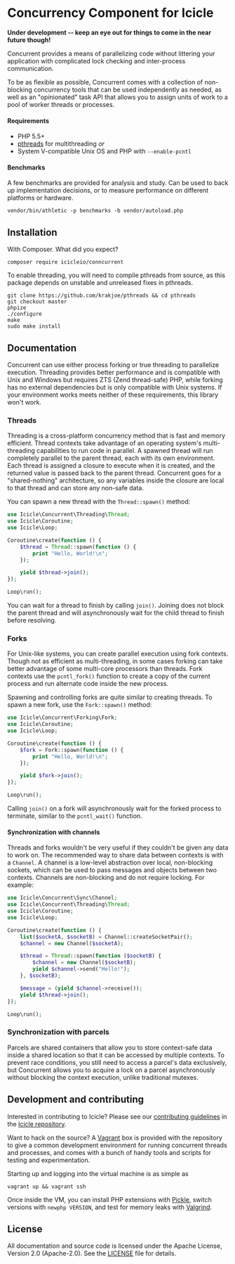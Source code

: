 # Concurrency Component for Icicle
**Under development -- keep an eye out for things to come in the near future though!**

Concurrent provides a means of parallelizing code without littering your application with complicated lock checking and inter-process communication.

To be as flexible as possible, Concurrent comes with a collection of non-blocking concurrency tools that can be used independently as needed, as well as an "opinionated" task API that allows you to assign units of work to a pool of worker threads or processes.

#### Requirements
- PHP 5.5+
- [pthreads](http://pthreads.org) for multithreading *or*
- System V-compatible Unix OS and PHP with `--enable-pcntl`

#### Benchmarks
A few benchmarks are provided for analysis and study. Can be used to back up implementation decisions, or to measure performance on different platforms or hardware.

    vendor/bin/athletic -p benchmarks -b vendor/autoload.php

## Installation
With Composer. What did you expect?

    composer require icicleio/conncurrent

To enable threading, you will need to compile pthreads from source, as this package depends on unstable and unreleased fixes in pthreads.

    git clone https://github.com/krakjoe/pthreads && cd pthreads
    git checkout master
    phpize
    ./configure
    make
    sudo make install

## Documentation
Concurrent can use either process forking or true threading to parallelize execution. Threading provides better performance and is compatible with Unix and Windows but requires ZTS (Zend thread-safe) PHP, while forking has no external dependencies but is only compatible with Unix systems. If your environment works meets neither of these requirements, this library won't work.

### Threads
Threading is a cross-platform concurrency method that is fast and memory efficient. Thread contexts take advantage of an operating system's multi-threading capabilities to run code in parallel. A spawned thread will run completely parallel to the parent thread, each with its own environment. Each thread is assigned a closure to execute when it is created, and the returned value is passed back to the parent thread. Concurrent goes for a "shared-nothing" architecture, so any variables inside the closure are local to that thread and can store any non-safe data.

You can spawn a new thread with the `Thread::spawn()` method:

```php
use Icicle\Concurrent\Threading\Thread;
use Icicle\Coroutine;
use Icicle\Loop;

Coroutine\create(function () {
    $thread = Thread::spawn(function () {
        print "Hello, World!\n";
    });

    yield $thread->join();
});

Loop\run();
```

You can wait for a thread to finish by calling `join()`. Joining does not block the parent thread and will asynchronously wait for the child thread to finish before resolving.

### Forks
For Unix-like systems, you can create parallel execution using fork contexts. Though not as efficient as multi-threading, in some cases forking can take better advantage of some multi-core processors than threads. Fork contexts use the `pcntl_fork()` function to create a copy of the current process and run alternate code inside the new process.

Spawning and controlling forks are quite similar to creating threads. To spawn a new fork, use the `Fork::spawn()` method:

```php
use Icicle\Concurrent\Forking\Fork;
use Icicle\Coroutine;
use Icicle\Loop;

Coroutine\create(function () {
    $fork = Fork::spawn(function () {
        print "Hello, World!\n";
    });

    yield $fork->join();
});

Loop\run();
```

Calling `join()` on a fork will asynchronously wait for the forked process to terminate, similar to the `pcntl_wait()` function.

#### Synchronization with channels
Threads and forks wouldn't be very useful if they couldn't be given any data to work on. The recommended way to share data between contexts is with a `Channel`. A channel is a low-level abstraction over local, non-blocking sockets, which can be used to pass messages and objects between two contexts. Channels are non-blocking and do not require locking. For example:

```php
use Icicle\Concurrent\Sync\Channel;
use Icicle\Concurrent\Threading\Thread;
use Icicle\Coroutine;
use Icicle\Loop;

Coroutine\create(function () {
    list($socketA, $socketB) = Channel::createSocketPair();
    $channel = new Channel($socketA);

    $thread = Thread::spawn(function ($socketB) {
        $channel = new Channel($socketB);
        yield $channel->send("Hello!");
    }, $socketB);

    $message = (yield $channel->receive());
    yield $thread->join();
});

Loop\run();
```

### Synchronization with parcels
Parcels are shared containers that allow you to store context-safe data inside a shared location so that it can be accessed by multiple contexts. To prevent race conditions, you still need to access a parcel's data exclusively, but Concurrent allows you to acquire a lock on a parcel asynchronously without blocking the context execution, unlike traditional mutexes.

## Development and contributing
Interested in contributing to Icicle? Please see our [contributing guidelines](https://github.com/icicleio/icicle/blob/master/CONTRIBUTING.md) in the [Icicle repository](https://github.com/icicleio/icicle).

Want to hack on the source? A [Vagrant](http://vagrantup.com) box is provided with the repository to give a common development environment for running concurrent threads and processes, and comes with a bunch of handy tools and scripts for testing and experimentation.

Starting up and logging into the virtual machine is as simple as

    vagrant up && vagrant ssh

Once inside the VM, you can install PHP extensions with [Pickle](https://github.com/FriendsOfPHP/pickle), switch versions with `newphp VERSION`, and test for memory leaks with [Valgrind](http://valgrind.org).

## License
All documentation and source code is licensed under the Apache License, Version 2.0 (Apache-2.0). See the [LICENSE](LICENSE) file for details.
